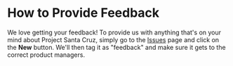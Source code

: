 # How to Provide Feedback

We love getting your feedback! To provide us with anything that's on your mind about Project Santa Cruz, simply go to the [Issues](https://github.com/microsoft/Project-Santa-Cruz-Private-Preview/issues) page and click on the **New** button. We'll then tag it as "feedback" and make sure it gets to the correct product managers.